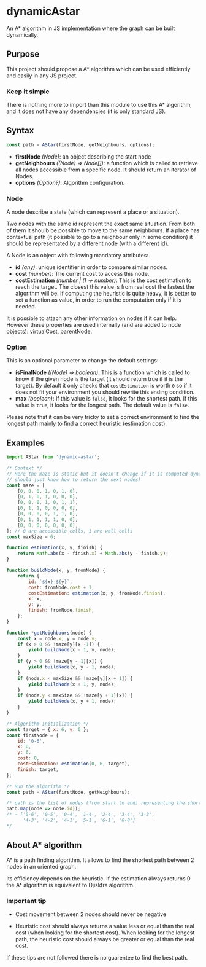 # dynamicAstar
An A* algorithm in JS implementation where the graph can be built dynamically.

## Purpose

This project should propose a A* algorithm which can be used efficiently and easily in any JS project.

### Keep it simple

There is nothing more to import than this module to use this A* algorithm, and it does not have any dependencies (it is only standard JS).

## Syntax

```js
const path = AStar(firstNode, getNeighbours, options);
```

* **firstNode** _(Node)_: an object describing the start node
* **getNeighbours** _((Node) => Node[])_: a function which is called to retrieve all nodes accessible from a specific node. It should return an iterator of Nodes.
* **options** _(Option?)_: Algorithm configuration.

### Node ###

A node describe a state (which can represent a place or a situation).

Two nodes with the same id represent the exact same situation. From both of them it shoulb be possible to move to the same neighbours. If a place has contextual path (it possible to go to a neighbour only in some condition) it should be representated by a different node (with a different id).

A Node is an object with following mandatory attributes:

* **id** _(any)_: unique identifier in order to compare similar nodes.
* **cost** _(number)_: The current cost to access this node.
* **costEstimation** _(number | () => number)_: This is the cost estimation to reach the target. The closest this value is from real cost the fastest the algorithm will be.
If computing the heuristic is quite heavy, it is better to set a function as value, in order to run the computation only if it is needed.

It is possible to attach any other information on nodes if it can help.
However these properties are used internally (and are added to node objects): virtualCost, parentNode.

### Option ###

This is an optional parameter to change the default settings:

* **isFinalNode** _((Node) => boolean)_: This is a function which is called to know if the given node is the target (it should return true if it is the target). By default it only checks that `costEstimation` is worth `0` so if it does not fit your environment you should rewrite this ending condition.
* **max** _(boolean)_: If this value is `false`, it looks for the shortest path. If this value is `true`, it looks for the longest path. The default value is `false`.

Please note that it can be very tricky to set a correct environment to find the longest path mainly to find a correct heuristic (estimation cost).

## Examples

```js
import AStar from 'dynamic-astar';

/* Context */
// Here the maze is static but it doesn't change if it is computed dynamically (getNeighbours
// should just know how to return the next nodes)
const maze = [
    [0, 0, 0, 1, 0, 1, 0],
    [0, 1, 0, 1, 0, 0, 0],
    [0, 0, 0, 1, 0, 1, 1],
    [0, 1, 1, 0, 0, 0, 0],
    [0, 0, 0, 0, 1, 1, 0],
    [0, 1, 1, 1, 1, 0, 0],
    [0, 0, 0, 0, 0, 0, 0],
]; // 0 are accessible cells, 1 are wall cells
const maxSize = 6;

function estimation(x, y, finish) {
    return Math.abs(x - finish.x) + Math.abs(y - finish.y);
}

function buildNode(x, y, fromNode) {
    return {
        id: `${x}-${y}`,
        cost: fromNode.cost + 1,
        costEstimation: estimation(x, y, fromNode.finish),
        x: x,
        y: y,
        finish: fromNode.finish,
    };
}

function *getNeighbours(node) {
    const x = node.x, y = node.y;
    if (x > 0 && !maze[y][x -1]) {
        yield buildNode(x - 1, y, node);
    }
    if (y > 0 && !maze[y - 1][x]) {
        yield buildNode(x, y - 1, node);
    }
    if (node.x < maxSize && !maze[y][x + 1]) {
        yield buildNode(x + 1, y, node);
    }
    if (node.y < maxSize && !maze[y + 1][x]) {
        yield buildNode(x, y + 1, node);
    }
}

/* Algorithm initialization */
const target = { x: 6, y: 0 };
const firstNode = {
    id: '0-6',
    x: 0,
    y: 6,
    cost: 0,
    costEstimation: estimation(0, 6, target),
    finish: target,
};

/* Run the algorithm */
const path = AStar(firstNode, getNeighbours);

/* path is the list of nodes (from start to end) representing the shortest path */
path.map(node => node.id));
/* → ['0-6', '0-5', '0-4', '1-4', '2-4', '3-4', '3-3',
      '4-3', '4-2', '4-1', '5-1', '6-1', '6-0']
*/
```

## About A* algorithm

A* is a path finding algorithm. It allows to find the shortest path between 2 nodes in an oriented graph.

Its efficiency depends on the heuristic. If the estimation always returns 0 the A* algorithm is equivalent to Djisktra algorithm.

### Important tip

* Cost movement between 2 nodes should never be negative

* Heuristic cost should always returns a value less or equal than the real cost (when looking for the shortest cost). When looking for the longest path, the heuristic cost should always be greater or equal than the real cost.

If these tips are not followed there is no guarentee to find the best path.
